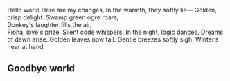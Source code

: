 Hello world
Here are my changes,
In the warmth, they softly lie—
Golden, crisp delight.
Swamp green ogre roars,  
Donkey's laughter fills the air,  
Fiona, love's prize.
Silent code whispers,
In the night, logic dances,
Dreams of dawn arise.
Golden leaves now fall.
Gentle breezes softly sigh.
Winter’s near at hand.
## Goodbye world